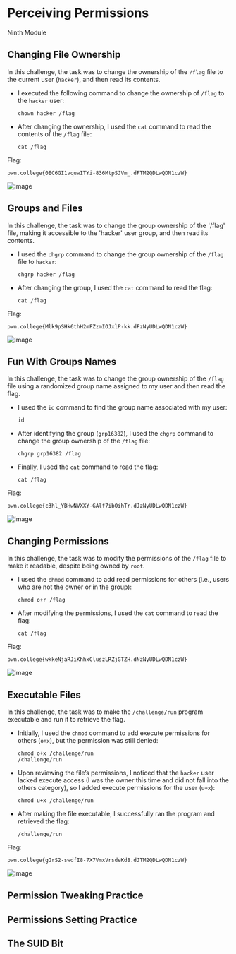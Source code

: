 # Perceiving Permissions

Ninth Module

## Changing File Ownership

In this challenge, the task was to change the ownership of the `/flag` file to the current user (`hacker`), and then read its contents.

- I executed the following command to change the ownership of `/flag` to the `hacker` user:
   ```
   chown hacker /flag
   ```

- After changing the ownership, I used the `cat` command to read the contents of the `/flag` file:
   ```
   cat /flag
   ```

Flag:
```
pwn.college{0EC6GI1vquwITYi-836MtpSJVm_.dFTM2QDLwQDN1czW}
```

![image](https://github.com/user-attachments/assets/1793e1e5-3fad-4972-90ca-33204810eae9)

## Groups and Files
In this challenge, the task was to change the group ownership of the '/flag' file, making it accessible to the 'hacker' user group, and then read its contents.

   - I used the `chgrp` command to change the group ownership of the `/flag` file to `hacker`:
     
     ```
     chgrp hacker /flag
     ```
   - After changing the group, I used the `cat` command to read the flag:
     
     ```
     cat /flag
     ```

Flag:
```
pwn.college{Mlk9pSHk6thH2mFZzmIOJxlP-kk.dFzNyUDLwQDN1czW}
```

![image](https://github.com/user-attachments/assets/863da530-4974-48ee-a86f-2ced4f3d85bd)

## Fun With Groups Names

In this challenge, the task was to change the group ownership of the `/flag` file using a randomized group name assigned to my user and then read the flag.

   - I used the `id` command to find the group name associated with my user:

      ```
     id
     ```
   - After identifying the group (`grp16382`), I used the `chgrp` command to change the group ownership of the `/flag` file:
     
     ```
     chgrp grp16382 /flag
     ```
   - Finally, I used the `cat` command to read the flag:
     
     ```
     cat /flag
     ```

Flag:
```
pwn.college{c3hl_YBHwNVXXY-GAlf7ibOihTr.dJzNyUDLwQDN1czW}
```

![image](https://github.com/user-attachments/assets/f5384cd9-4ddb-4c26-92df-2ad583ee5bb4)

## Changing Permissions

In this challenge, the task was to modify the permissions of the `/flag` file to make it readable, despite being owned by `root`.

   - I used the `chmod` command to add read permissions for others (i.e., users who are not the owner or in the group):
     
     ```
     chmod o+r /flag
     ```
   - After modifying the permissions, I used the `cat` command to read the flag:
     
     ```
     cat /flag
     ```

Flag:
```
pwn.college{wkkeNjaRJiKhhxCluszLRZjGTZH.dNzNyUDLwQDN1czW}
```

![image](https://github.com/user-attachments/assets/7d2babd9-f617-4da6-bd8a-c05c841f7e8d)

## Executable Files

In this challenge, the task was to make the `/challenge/run` program executable and run it to retrieve the flag.

   - Initially, I used the `chmod` command to add execute permissions for others (`o+x`), but the permission was still denied:

      ```
     chmod o+x /challenge/run
     /challenge/run
     ```
   - Upon reviewing the file’s permissions, I noticed that the `hacker` user lacked execute access (I was the owner this time and did not fall into the others category), so I added execute permissions for the user (`u+x`):
     
     ```
     chmod u+x /challenge/run
     ```
   - After making the file executable, I successfully ran the program and retrieved the flag:
     
     ```
     /challenge/run
     ```

Flag:
```
pwn.college{gGrS2-swdfI8-7X7VmxVrsdeKd8.dJTM2QDLwQDN1czW}
```

![image](https://github.com/user-attachments/assets/7035a5db-6534-4b7a-b577-667759d959e4)

## Permission Tweaking Practice


## Permissions Setting Practice


## The SUID Bit


